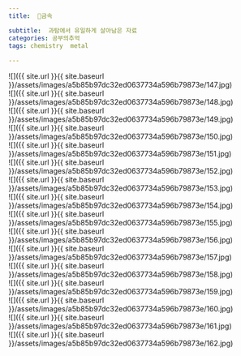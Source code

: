 ```yaml
---
title:  🧪금속

subtitle:  과탐에서 유일하게 살아남은 자료
categories: 공부의추억 
tags: chemistry  metal
 
---
```


  
![]({{ site.url }}{{ site.baseurl }}/assets/images/a5b85b97dc32ed0637734a596b79873e/147.jpg)  
![]({{ site.url }}{{ site.baseurl }}/assets/images/a5b85b97dc32ed0637734a596b79873e/148.jpg)  
![]({{ site.url }}{{ site.baseurl }}/assets/images/a5b85b97dc32ed0637734a596b79873e/149.jpg)  
![]({{ site.url }}{{ site.baseurl }}/assets/images/a5b85b97dc32ed0637734a596b79873e/150.jpg)  
![]({{ site.url }}{{ site.baseurl }}/assets/images/a5b85b97dc32ed0637734a596b79873e/151.jpg)  
![]({{ site.url }}{{ site.baseurl }}/assets/images/a5b85b97dc32ed0637734a596b79873e/152.jpg)  
![]({{ site.url }}{{ site.baseurl }}/assets/images/a5b85b97dc32ed0637734a596b79873e/153.jpg)  
![]({{ site.url }}{{ site.baseurl }}/assets/images/a5b85b97dc32ed0637734a596b79873e/154.jpg)  
![]({{ site.url }}{{ site.baseurl }}/assets/images/a5b85b97dc32ed0637734a596b79873e/155.jpg)  
![]({{ site.url }}{{ site.baseurl }}/assets/images/a5b85b97dc32ed0637734a596b79873e/156.jpg)  
![]({{ site.url }}{{ site.baseurl }}/assets/images/a5b85b97dc32ed0637734a596b79873e/157.jpg)  
![]({{ site.url }}{{ site.baseurl }}/assets/images/a5b85b97dc32ed0637734a596b79873e/158.jpg)  
![]({{ site.url }}{{ site.baseurl }}/assets/images/a5b85b97dc32ed0637734a596b79873e/159.jpg)  
![]({{ site.url }}{{ site.baseurl }}/assets/images/a5b85b97dc32ed0637734a596b79873e/160.jpg)  
![]({{ site.url }}{{ site.baseurl }}/assets/images/a5b85b97dc32ed0637734a596b79873e/161.jpg)  
![]({{ site.url }}{{ site.baseurl }}/assets/images/a5b85b97dc32ed0637734a596b79873e/162.jpg)  
  
